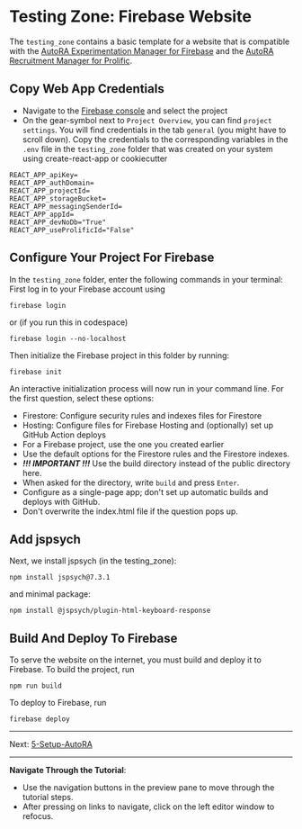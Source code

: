 # Testing Zone: Firebase Website

The `testing_zone` contains a basic template for a website that is compatible with the [AutoRA Experimentation Manager for Firebase](https://autoresearch.github.io/autora/user-guide/experiment-runners/experimentation-managers/firebase/) and the [AutoRA Recruitment Manager for Prolific](https://autoresearch.github.io/autora/user-guide/experiment-runners/recruitment-managers/prolific/).

## Copy Web App Credentials

- Navigate to the [Firebase console](https://console.firebase.google.com/) and select the project
- On the gear-symbol next to `Project Overview`, you can find `project settings`. You will find credentials in the tab `general` (you might have to scroll down). Copy the credentials to the corresponding variables in the `.env` file in the `testing_zone` folder that was created on your system using create-react-app or cookiecutter
```dotenv
REACT_APP_apiKey=
REACT_APP_authDomain=
REACT_APP_projectId=
REACT_APP_storageBucket=
REACT_APP_messagingSenderId=
REACT_APP_appId=
REACT_APP_devNoDb="True"
REACT_APP_useProlificId="False"
```

## Configure Your Project For Firebase
In the `testing_zone` folder, enter the following commands in your terminal:
First log in to your Firebase account using
```shell
firebase login
```
or (if you run this in codespace)
```shell
firebase login --no-localhost
```
Then initialize the Firebase project in this folder by running:
```shell
firebase init
```
An interactive initialization process will now run in your command line. For the first question, select these options:

- Firestore: Configure security rules and indexes files for Firestore
- Hosting: Configure files for Firebase Hosting and (optionally) set up GitHub Action deploys
- For a Firebase project, use the one you created earlier
- Use the default options for the Firestore rules and the Firestore indexes.
- ***!!! IMPORTANT !!!*** Use the build directory instead of the public directory here.
- When asked for the directory, write `build` and press `Enter`.
- Configure as a single-page app; don't set up automatic builds and deploys with GitHub. 
- Don't overwrite the index.html file if the question pops up.

## Add jspsych
Next, we install jspsych (in the testing_zone):
```shell
npm install jspsych@7.3.1
```
and minimal package:
```shell
npm install @jspsych/plugin-html-keyboard-response
```


## Build And Deploy To Firebase 
To serve the website on the internet, you must build and deploy it to Firebase.
To build the project, run
```shell
npm run build
```
To deploy to Firebase, run
```shell
firebase deploy
```

***
Next: [5-Setup-AutoRA](./4-Setup-AutoRA.md)
***

**Navigate Through the Tutorial**:
- Use the navigation buttons in the preview pane to move through the tutorial steps.
- After pressing on links to navigate, click on the left editor window to refocus.
